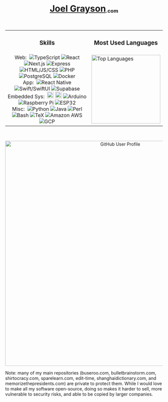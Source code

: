 <h1 align='center'><a href='https://joelgrayson.com' target='_blank'>Joel Grayson<sub><sup><sub>.com</sub></sup></sub></a></h1>

<br/>

<table align='center'>
    <tr>
        <td><h3 align='center'>Skills</h3></td>
        <td><h3 align='center'>Most Used Languages</h3></td>
    </tr>
    <tr>
        <td>
            <!--
                # Icon Sources
                * custom-icon-badges.demolab.com for custom icons
                * simpleicons.org for already usable icons
                * shields.io/badges/static-badge has badge URL documentation
            -->
            <div align='center'>
                <span>Web:&nbsp;</span>
                <img alt="TypeScript" src="https://img.shields.io/badge/Typescript-0076C6.svg?logo=typescript&logoColor=white">
                <img alt="React" src="https://img.shields.io/badge/React-blue?logo=react">
                <img alt="Next.js" src="https://img.shields.io/badge/Next-black?logo=next.js">
                <img alt="Express" src="https://img.shields.io/badge/Express.js-black">
                <br>
                <img alt="HTML/JS/CSS" src="https://img.shields.io/badge/HTML/JS/CSS-3a3a3a">
                <img alt="PHP" src="https://img.shields.io/badge/PHP-blue?logo=php&logoColor=darkblue&color=white">
                <img alt="PostgreSQL" src="https://img.shields.io/badge/PostgreSQL-316192.svg?logo=postgresql&logoColor=white">
                <img alt="Docker" src='https://img.shields.io/badge/Docker-blue?logo=docker&logoColor=white'/>
                <!-- <img alt="JavaScript" src="https://img.shields.io/badge/JavaScript-3a3a3a?logo=javascript"> -->
                <br>
                <span>App:&nbsp;</span>
                <img alt="React Native" src="https://img.shields.io/badge/React%20Native-blue?logo=react">
                <img alt="Swift/SwiftUI" src="https://img.shields.io/badge/Swift-black?logo=swift&color=F05139&logoColor=white">
                <img alt="Supabase" src="https://img.shields.io/badge/Supabase-black?logo=supabase">
                <br>
                <span>Embedded Sys:&nbsp;</span>
                <img alt="C" src="https://joelgrayson.com/image/github-profile/C.png" width="21" height="21">
                <img alt="C++" src="https://joelgrayson.com/image/github-profile/C++.png" width="21" height="21">
                <img alt="Arduino" src="https://img.shields.io/badge/Arduino-00979D?logo=Arduino&logoColor=white">
                <img alt="Raspberry Pi" src="https://img.shields.io/badge/Raspi-red?logo=raspberrypi">
                <img alt="ESP32" src="https://img.shields.io/badge/ESP32-black">
                <!-- <img alt='Assembly' src='https://custom-icon-badges.demolab.com/badge/Assembly-black?logo=asm&logoColor=white' /> -->
                <br>
                <span>Misc:&nbsp;</span>
                <img alt="Python" src="https://img.shields.io/badge/Python-14354C.svg?logo=python&logoColor=f9c44d&color=416aa3">
                <img alt="Java" src="https://custom-icon-badges.demolab.com/badge/Java-007396.svg?logo=java&logoColor=white">
                <img alt="Perl" src="https://custom-icon-badges.demolab.com/badge/Perl-blue?logo=perl-camel-white">
                <img alt="Bash" src="https://img.shields.io/badge/Bash-121011.svg?logo=gnu-bash&logoColor=green">
                <img alt="TeX" src="https://img.shields.io/badge/TeX-eeeeee">
                <img alt="Amazon AWS" src='https://img.shields.io/badge/AWS-orange?logo=amazonaws'/>
                <img alt="GCP" src='https://img.shields.io/badge/GCP-blue?logo=googlecloud&logoColor=white' />
                <!-- <img alt="Haskell" src="https://img.shields.io/badge/Haskell-darkblue?logo=haskell"> -->
                <!-- <img alt="Haskell" src="https://img.shields.io/badge/OpenSSL-red"> -->
            </div>
        </td>
        <td>
            <img alt='Top Languages' src="https://github-readme-stats.vercel.app/api/top-langs/?username=joelgrayson&langs_count=24&layout=compact&line_height&theme=vue&hide_title=true&hide=jupyter%20notebook,css,html,python" height="220"/>
        </td>
    </tr>
</table>

<br/>

<p align='center'>
    <a href='https://skyline.github.com/JoelGrayson/' target='_blank'>
        <img alt='GitHub User Profile' src="https://github-profile-summary-cards.vercel.app/api/cards/profile-details?username=joelgrayson&theme=github&hide_title=true" width="720"/>
    </a>
</p>

Note: many of my main repositories (buseroo.com, bulletbrainstorm.com, shirtocracy.com, sparelearn.com, edit-time, shanghaidictionary.com, and memorizethepresidents.com) are private to protect them. While I would love to make all my software open-source, doing so makes it harder to sell, more vulnerable to security risks, and able to be copied by larger companies.
